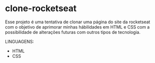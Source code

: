 # clone-rocketseat
Esse projeto é uma tentativa de clonar uma página do site da rocketseat com o objetivo de aprimorar minhas hábilidades em HTML e CSS com a possibilidade de alterações futuras com outros tipos de tecnologia.


LINGUAGENS:
  - HTML
  - CSS
